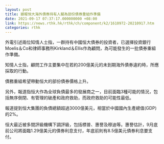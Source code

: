 ```yaml
---
layout: post
title: 據報恒大海外債券持有人擬為部份債券重組作準備
date: 2021-09-17 07:37:17.000000000 +08:00
link: https://news.rthk.hk/rthk/ch/component/k2/1610972-20210917.htm
categories: rthk
---
```


外電引述兩位知情人士指，一群持有中國恒大債券的投資者，已選擇投資銀行Moelis＆Co和律師事務所Kirkland＆Ellis作為顧問，為可能發生的一批債券重組作準備。

知情人士指，顧問工作主要集中在若約200億美元的未到期海外債券違約時，所應採取的行動。

債務重組希望帶動恒大的部份債券價格上升。

另外，報道指恒大作為全球負債最多的發展商之一，目前面臨3種可能的情況，包括無序倒閉、有管理的破產和政府救助，而政府救助的可能性最低。

報道提到恒大集團的負債總額超過3000億美元，相當於中國國內生產總值(GDP)的2%。

恒大最近被多間評級機構下調評級，包括標普、惠譽及穆迪等。惠譽估計，9月底前公司將面臨1.29億美元的債券利息支付，年底前則有8.5億美元債券利息要支付。
